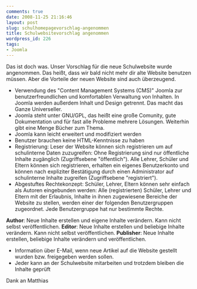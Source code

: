 ```yaml
---
comments: true
date: 2008-11-25 21:16:46
layout: post
slug: schulhomepagevorschlag-angenommen
title: Schulwebsitevorschlag angenommen
wordpress_id: 226
tags:
- Joomla
---
```


Das ist doch was. Unser Vorschlag für die neue Schulwebsite wurde angenommen. Das heißt, dass wir bald nicht mehr dir alte Website benutzen müssen. Aber die Vorteile der neuen Website sind auch überzeugend.

  * Verwendung des "Content Management Systems (CMS)" Joomla zur benutzerfreundlichen und komfortablen Verwaltung von Inhalten. In Joomla werden außerdem Inhalt und Design getrennt. Das macht das Ganze Universeller.
  * Joomla steht unter GNU/GPL, das heißt eine große Comunity, gute Dokumentation und für fast alle Probleme mehrere Lösungen. Weiterhin gibt eine Menge Bücher zum Thema.
  * Joomla kann leicht erweitert und modifiziert werden
  * Benutzer brauchen keine HTML-Kenntnisse zu haben
  * Registrierung: Leser der Website können sich registrieren um auf schulinterne Daten zuzugreifen:
Ohne Registrierung sind nur öffentliche Inhalte zugänglich (Zugriffsebene "öffentlich"). Alle Lehrer, Schüler und Eltern können sich registrieren, erhalten ein eigenes Benutzerkonto und können nach expliziter Bestätigung durch einen Administrator auf schulinterne Inhalte zugreifen (Zugriffsebene "registriert").
  * Abgestuftes Rechtekonzept: Schüler, Lehrer, Eltern können sehr einfach als Autoren eingebunden werden: Alle (registrierten) Schüler, Lehrer und Eltern mit der Erlaubnis, Inhalte in ihnen zugewiesene Bereiche der Website zu stellen, werden einer der folgenden Benutzergruppen zugeordnet. Jede Benutzergruppe hat nur bestimmte Rechte.

**Author**: Neue Inhalte erstellen und eigene Inhalte verändern. Kann nicht selbst veröffentlichen.
**Editor**: Neue Inhalte erstellen und beliebige Inhalte verändern. Kann nicht selbst  veröffentlichen.
**Publisher**: Neue Inhalte erstellen, beliebige Inhalte verändern und veröffentlichen.

  * Information über E-Mail, wenn neue Artikel auf die Website gestellt wurden bzw. freigegeben werden sollen.
  * Jeder kann an der Schulwebsite mitarbeiten und trotzdem bleiben die Inhalte geprüft


Dank an Matthias
